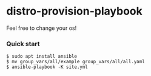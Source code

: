 # distro-provision-playbook

Feel free to change your os!

### Quick start
```
$ sudo apt install ansible
$ mv group_vars/all/example group_vars/all/all.yaml
$ ansible-playbook -K site.yml
```
